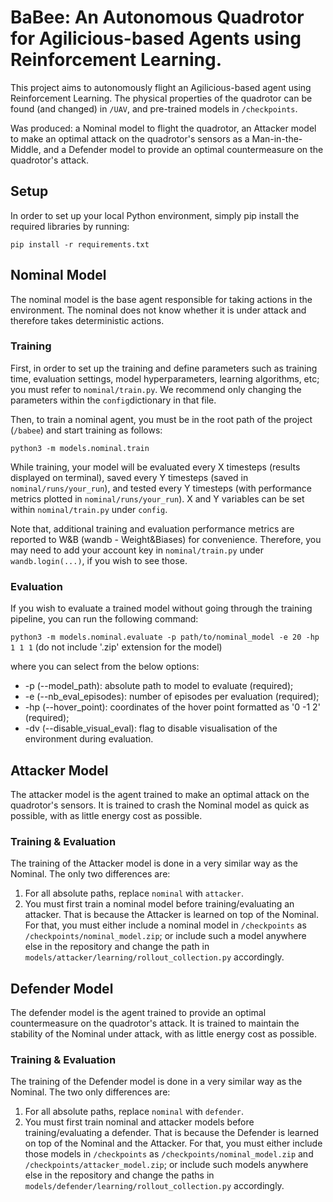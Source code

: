 # BaBee: An Autonomous Quadrotor for Agilicious-based Agents using Reinforcement Learning.
This project aims to autonomously flight an Agilicious-based agent using Reinforcement Learning. The physical properties of the quadrotor can be found (and changed) in `/UAV`, and pre-trained models in `/checkpoints`.

Was produced: a Nominal model to flight the quadrotor, an Attacker model to make an optimal attack on the quadrotor's sensors as a Man-in-the-Middle, and a Defender model to provide an optimal countermeasure on the quadrotor's attack.


## Setup
In order to set up your local Python environment, simply pip install the required libraries by running:

```pip install -r requirements.txt```


## Nominal Model
The nominal model is the base agent responsible for taking actions in the environment. The nominal does not know whether it is under attack and therefore takes deterministic actions.

### Training
First, in order to set up the training and define parameters such as training time, evaluation settings, model hyperparameters, learning algorithms, etc; you must refer to ```nominal/train.py```.
We recommend only changing the parameters within the ```config```dictionary in that file.

Then, to train a nominal agent, you must be in the root path of the project (`/babee`) and start training as follows:

```python3 -m models.nominal.train```

While training, your model will be evaluated every X timesteps (results displayed on terminal), saved every Y timesteps (saved in `nominal/runs/your_run`), and tested every Y timesteps (with performance metrics plotted in `nominal/runs/your_run`).
X and Y variables can be set within ```nominal/train.py``` under ```config```.

Note that, additional training and evaluation performance metrics are reported to W&B (wandb - Weight&Biases) for convenience. Therefore, you may need to add your account key in `nominal/train.py` under ```wandb.login(...)```, if you wish to see those.

### Evaluation 
If you wish to evaluate a trained model without going through the training pipeline, you can run the following command:

```python3 -m models.nominal.evaluate -p path/to/nominal_model -e 20 -hp 1 1 1``` (do not include '.zip' extension for the model)

where you can select from the below options:
 - -p (--model_path): absolute path to model to evaluate (required);
 - -e (--nb_eval_episodes): number of episodes per evaluation (required);
 - -hp (--hover_point): coordinates of the hover point formatted as '0 -1 2' (required);
 - -dv (--disable_visual_eval): flag to disable visualisation of the environment during evaluation.


## Attacker Model
The attacker model is the agent trained to make an optimal attack on the quadrotor's sensors. It is trained to crash the Nominal model as quick as possible, with as little energy cost as possible.

### Training & Evaluation
The training of the Attacker model is done in a very similar way as the Nominal. The only two differences are:
 1. For all absolute paths, replace `nominal` with `attacker`.
 2. You must first train a nominal model before training/evaluating an attacker. That is because the Attacker is learned on top of the Nominal. For that, you must either include a nominal model in `/checkpoints` as `/checkpoints/nominal_model.zip`; or include such a model anywhere else in the repository and change the path in `models/attacker/learning/rollout_collection.py` accordingly.


## Defender Model
The defender model is the agent trained to provide an optimal countermeasure on the quadrotor's attack. It is trained to maintain the stability of the Nominal under attack, with as little energy cost as possible.

### Training & Evaluation
The training of the Defender model is done in a very similar way as the Nominal. The two only differences are:
 1. For all absolute paths, replace `nominal` with `defender`.
 2. You must first train nominal and attacker models before training/evaluating a defender. That is because the Defender is learned on top of the Nominal and the Attacker. For that, you must either include those models in `/checkpoints` as `/checkpoints/nominal_model.zip` and `/checkpoints/attacker_model.zip`; or include such models anywhere else in the repository and change the paths in `models/defender/learning/rollout_collection.py` accordingly.
